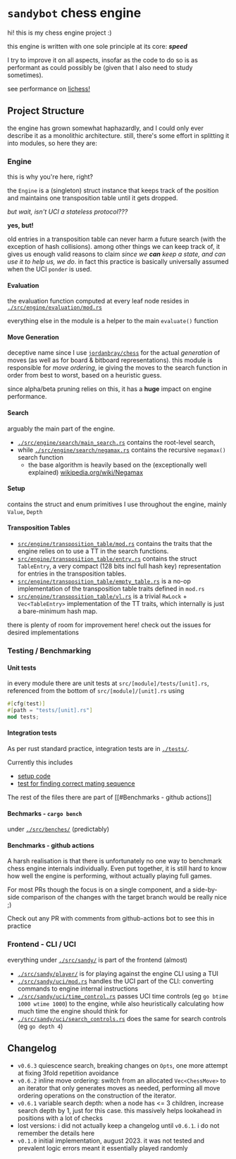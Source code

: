 # `sandybot` chess engine
hi! this is my chess engine project :)

this engine is written with one sole principle at its core: ***speed***

I try to improve it on all aspects, insofar as the code to do so is as performant as could possibly be (given that I also need to study sometimes).

see performance on [lichess!](https://lichess.org/@/sandybot)


## Project Structure
the engine has grown somewhat haphazardly, and I could only ever describe it as a monolithic architecture. still, there's some effort in splitting it into modules, so here they are:
### Engine
this is why you're here, right?

the `Engine` is a (singleton) struct instance that keeps track of the position and maintains one transposition table until it gets dropped. 

*but wait, isn't UCI a stateless protocol???*

**yes, but!**

old entries in a transposition table can never harm a future search (with the exception of hash collisions). among other things we can keep track of, it gives us enough valid reasons to claim *since we* ***can*** *keep a state, and can use it to help us, we do*. in fact this practice is basically universally assumed when the UCI `ponder` is used.

#### Evaluation
the evaluation function computed at every leaf node resides in [`./src/engine/evaluation/mod.rs`](src/engine/evaluation/mod.rs)

everything else in the module is a helper to the main `evaluate()` function

#### Move Generation
deceptive name since I use [`jordanbray/chess`](https://github.com/jordanbray/chess) for the actual *generation* of moves (as well as for board & bitboard representations). this module is responsible for *move ordering*, ie giving the moves to the search function in order from best to worst, based on a heuristic guess.

since alpha/beta pruning relies on this, it has a **huge** impact on engine performance.

#### Search
arguably the main part of the engine.

- [`./src/engine/search/main_search.rs`](src/engine/search/main_search.rs) contains the root-level search,
- while [`./src/engine/search/negamax.rs`](src/engine/search/negamax.rs) contains the recursive `negamax()` search function
    - the base algorithm is heavily based on the (exceptionally well explained) [wikipedia.org/wiki/Negamax](https://en.wikipedia.org/wiki/Negamax)

#### Setup 
contains the struct and enum primitives I use throughout the engine, mainly `Value`, `Depth`

#### Transposition Tables
- [`src/engine/transposition_table/mod.rs`](src/engine/transposition_table/mod.rs) contains the traits that the engine relies on to use a TT in the search functions.
- [`src/engine/transposition_table/entry.rs`](src/engine/transposition_table/entry.rs) contains the struct `TableEntry`, a very compact (128 bits incl full hash key) representation for entries in the transposition tables.
- [`src/engine/transposition_table/empty_table.rs`](src/engine/transposition_table/empty_table.rs) is a no-op implementation of the transposition table traits defined in `mod.rs`
- [`src/engine/transposition_table/vl.rs`](src/engine/transposition_table/vl.rs)  is a trivial `RwLock` + `Vec<TableEntry>` implementation of the TT traits, which internally is just a bare-minimum hash map.

there is plenty of room for improvement here! 
check out the issues for desired implementations

### Testing / Benchmarking
#### Unit tests
in every module there are unit tests at `src/[module]/tests/[unit].rs`, 
referenced from the bottom of `src/[module]/[unit].rs` using
```rust
#[cfg(test)]
#[path = "tests/[unit].rs"]
mod tests;
```

#### Integration tests
As per rust standard practice, integration tests are in [`./tests/`](tests/).

Currently this includes
- [setup code](tests/shared/mod.rs)
- [test for finding correct mating sequence](tests/mate.rs)

The rest of the files there are part of [[#Benchmarks - github actions]]

#### Bechmarks - `cargo bench`
under [`./src/benches/`](src/benches) (predictably) 
#### Benchmarks - github actions
A harsh realisation is that there is unfortunately no one way to benchmark chess engine internals individually.
Even put together, it is still hard to know how well the engine is performing, without actually playing full games.

For most PRs though the focus is on a single component, and a side-by-side comparison of the changes with the target branch would be really nice ;)

Check out any PR with comments from github-actions bot to see this in practice

### Frontend - CLI / UCI
everything under [`./src/sandy/`](src/sandy/) is part of the frontend (almost)
- [`./src/sandy/player/`](src/sandy/player/) is for playing against the engine CLI using a TUI
- [`./src/sandy/uci/mod.rs`](src/sandy/uci/mod.rs) handles the UCI part of the CLI: converting commands to engine internal instructions
- [`./src/sandy/uci/time_control.rs`](src/sandy/uci/time_control.rs) passes UCI time controls (eg `go btime 1000 wtime 1000`) to the engine, while also heuristically calculating how much time the engine should think for
- [`./src/sandy/uci/search_controls.rs`](src/sandy/uci/search_controls.rs) does the same for search controls (eg `go depth 4`)

## Changelog
- `v0.6.3` quiescence search, breaking changes on `Opts`, one more attempt at fixing 3fold repetition avoidance
- `v0.6.2` inline move ordering: switch from an allocated `Vec<ChessMove>` to an iterator that only generates moves as needed, performing all move ordering operations on the construction of the iterator.
- `v0.6.1` variable search depth: when a node has <= 3 children, increase search depth by 1, just for this case. this massively helps lookahead in positions with a lot of checks 
- lost versions: i did not actually keep a changelog until `v0.6.1`. i do not remember the details here
- `v0.1.0` initial implementation, august 2023. it was not tested and prevalent logic errors meant it essentially played randomly
